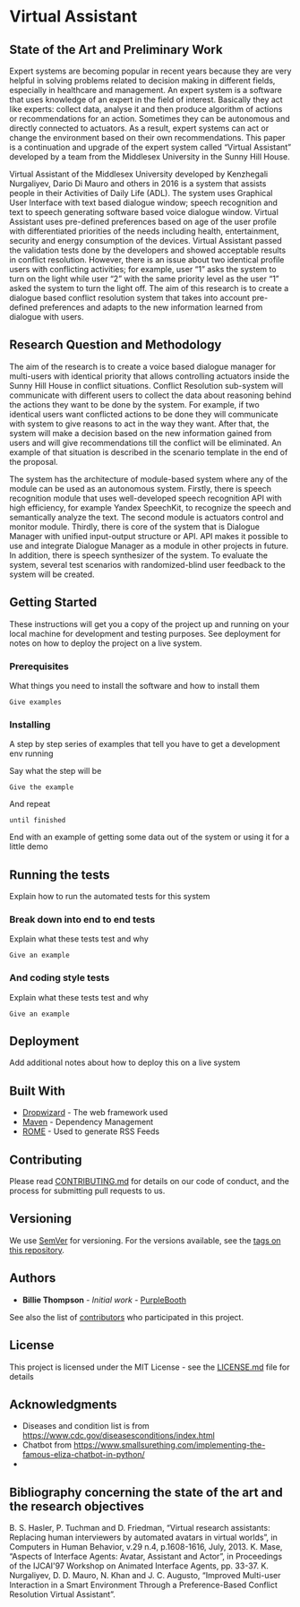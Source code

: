 # Virtual Assistant

## State of the Art and Preliminary Work

Expert systems are becoming popular in recent years because they are very helpful in
solving problems related to decision making in different fields, especially in healthcare and
management. An expert system is a software that uses knowledge of an expert in the field
of interest. Basically they act like experts: collect data, analyse it and then produce
algorithm of actions or recommendations for an action. Sometimes they can be autonomous
and directly connected to actuators. As a result, expert systems can act or change the
environment based on their own recommendations. This paper is a continuation and
upgrade of the expert system called “Virtual Assistant” developed by a team from the
Middlesex University in the Sunny Hill House.

Virtual Assistant of the Middlesex University developed by Kenzhegali Nurgaliyev,
Dario Di Mauro and others in 2016 is a system that assists people in their Activities of
Daily Life (ADL). The system uses Graphical User Interface with text based dialogue
window; speech recognition and text to speech generating software based voice dialogue
window. Virtual Assistant uses pre-defined preferences based on age of the user profile
with differentiated priorities of the needs including health, entertainment, security and
energy consumption of the devices. Virtual Assistant passed the validation tests done by
the developers and showed acceptable results in conflict resolution. However, there is an
issue about two identical profile users with conflicting activities; for example, user “1”
asks the system to turn on the light while user “2” with the same priority level as the user
“1” asked the system to turn the light off. The aim of this research is to create a dialogue
based conflict resolution system that takes into account pre-defined preferences and adapts
to the new information learned from dialogue with users.

## Research Question and Methodology

The aim of the research is to create a voice based dialogue manager for multi-users
with identical priority that allows controlling actuators inside the Sunny Hill House in
conflict situations. Conflict Resolution sub-system will communicate with different users
to collect the data about reasoning behind the actions they want to be done by the system.
For example, if two identical users want conflicted actions to be done they will
communicate with system to give reasons to act in the way they want. After that, the system
will make a decision based on the new information gained from users and will give
recommendations till the conflict will be eliminated. An example of that situation is
described in the scenario template in the end of the proposal.

The system has the architecture of module-based system where any of the module can
be used as an autonomous system. Firstly, there is speech recognition module that uses
well-developed speech recognition API with high efficiency, for example Yandex
SpeechKit, to recognize the speech and semantically analyze the text. The second module
is actuators control and monitor module. Thirdly, there is core of the system that is
Dialogue Manager with unified input-output structure or API. API makes it possible to use
and integrate Dialogue Manager as a module in other projects in future. In addition, there
is speech synthesizer of the system. To evaluate the system, several test scenarios with
randomized-blind user feedback to the system will be created.

## Getting Started

These instructions will get you a copy of the project up and running on your local machine for development and testing purposes. See deployment for notes on how to deploy the project on a live system.

### Prerequisites

What things you need to install the software and how to install them

```
Give examples
```

### Installing

A step by step series of examples that tell you have to get a development env running

Say what the step will be

```
Give the example
```

And repeat

```
until finished
```

End with an example of getting some data out of the system or using it for a little demo

## Running the tests

Explain how to run the automated tests for this system

### Break down into end to end tests

Explain what these tests test and why

```
Give an example
```

### And coding style tests

Explain what these tests test and why

```
Give an example
```

## Deployment

Add additional notes about how to deploy this on a live system

## Built With

* [Dropwizard](http://www.dropwizard.io/1.0.2/docs/) - The web framework used
* [Maven](https://maven.apache.org/) - Dependency Management
* [ROME](https://rometools.github.io/rome/) - Used to generate RSS Feeds

## Contributing

Please read [CONTRIBUTING.md](https://gist.github.com/PurpleBooth/b24679402957c63ec426) for details on our code of conduct, and the process for submitting pull requests to us.

## Versioning

We use [SemVer](http://semver.org/) for versioning. For the versions available, see the [tags on this repository](https://github.com/your/project/tags).

## Authors

* **Billie Thompson** - *Initial work* - [PurpleBooth](https://github.com/PurpleBooth)

See also the list of [contributors](https://github.com/your/project/contributors) who participated in this project.

## License

This project is licensed under the MIT License - see the [LICENSE.md](LICENSE.md) file for details

## Acknowledgments

* Diseases and condition list is from https://www.cdc.gov/diseasesconditions/index.html
* Chatbot from https://www.smallsurething.com/implementing-the-famous-eliza-chatbot-in-python/
* 

## Bibliography concerning the state of the art and the research objectives

B. S. Hasler, P. Tuchman and D. Friedman, “Virtual research assistants: Replacing human
interviewers by automated avatars in virtual worlds”, in Computers in Human Behavior, v.29
n.4, p.1608-1616, July, 2013.
K. Mase, “Aspects of Interface Agents: Avatar, Assistant and Actor”, in Proceedings of the
IJCAI'97 Workshop on Animated Interface Agents, pp. 33-37.
K. Nurgaliyev, D. D. Mauro, N. Khan and J. C. Augusto, “Improved Multi-user Interaction in
a Smart Environment Through a Preference-Based Conflict Resolution Virtual Assistant”.